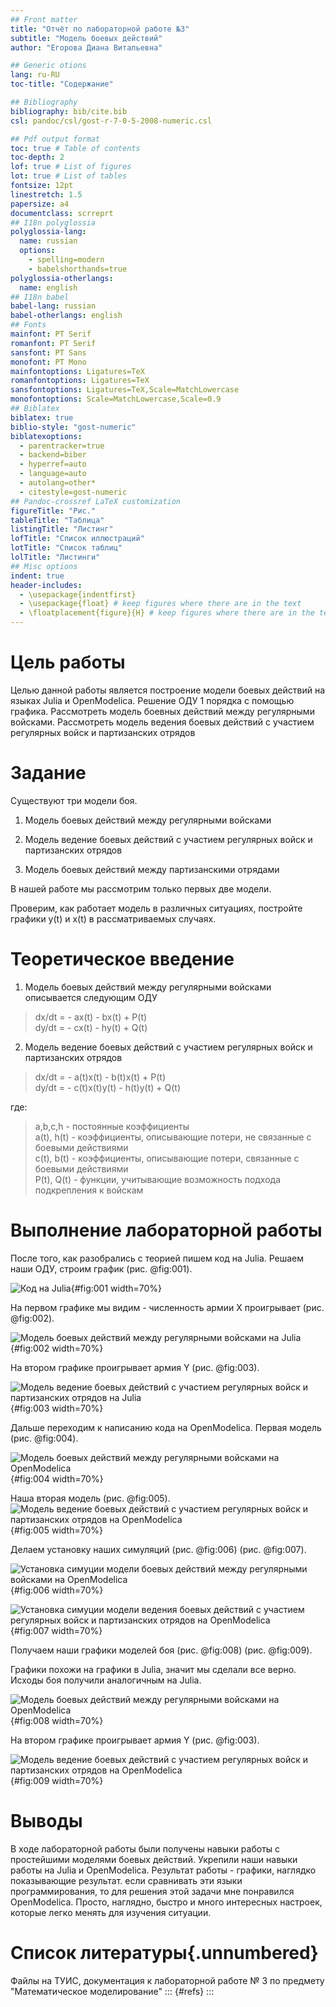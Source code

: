 ```yaml
---
## Front matter
title: "Отчёт по лабораторной работе №3"
subtitle: "Модель боевых действий"
author: "Егорова Диана Витальевна"

## Generic otions
lang: ru-RU
toc-title: "Содержание"

## Bibliography
bibliography: bib/cite.bib
csl: pandoc/csl/gost-r-7-0-5-2008-numeric.csl

## Pdf output format
toc: true # Table of contents
toc-depth: 2
lof: true # List of figures
lot: true # List of tables
fontsize: 12pt
linestretch: 1.5
papersize: a4
documentclass: scrreprt
## I18n polyglossia
polyglossia-lang:
  name: russian
  options:
	- spelling=modern
	- babelshorthands=true
polyglossia-otherlangs:
  name: english
## I18n babel
babel-lang: russian
babel-otherlangs: english
## Fonts
mainfont: PT Serif
romanfont: PT Serif
sansfont: PT Sans
monofont: PT Mono
mainfontoptions: Ligatures=TeX
romanfontoptions: Ligatures=TeX
sansfontoptions: Ligatures=TeX,Scale=MatchLowercase
monofontoptions: Scale=MatchLowercase,Scale=0.9
## Biblatex
biblatex: true
biblio-style: "gost-numeric"
biblatexoptions:
  - parentracker=true
  - backend=biber
  - hyperref=auto
  - language=auto
  - autolang=other*
  - citestyle=gost-numeric
## Pandoc-crossref LaTeX customization
figureTitle: "Рис."
tableTitle: "Таблица"
listingTitle: "Листинг"
lofTitle: "Список иллюстраций"
lotTitle: "Список таблиц"
lolTitle: "Листинги"
## Misc options
indent: true
header-includes:
  - \usepackage{indentfirst}
  - \usepackage{float} # keep figures where there are in the text
  - \floatplacement{figure}{H} # keep figures where there are in the text
---
```


# Цель работы

Целью данной работы является построение модели боевых действий на языках Julia и OpenModelica. Решение ОДУ 1 порядка с помощью графика. Рассмотреть модель боевных действий между регулярными войсками. Рассмотреть модель ведения боевых действий с участием регулярных войск и партизанских отрядов

# Задание

Существуют три модели боя.

1. Модель боевых действий между регулярными войсками

2. Модель ведение боевых действий с участием регулярных войск и
партизанских отрядов

3. Модель боевых действий между партизанскими отрядами

В нашей работе мы рассмотрим только первых две модели.

Проверим, как работает модель в различных ситуациях, постройте графики y(t) и x(t) в рассматриваемых случаях.

# Теоретическое введение

1. Модель боевых действий между регулярными войсками описывается следующим ОДУ

>dx/dt = - ax(t) - bx(t) + P(t)  
>dy/dt = - cx(t) - hy(t) + Q(t)  

2. Модель ведение боевых действий с участием регулярных войск и
партизанских отрядов

>dx/dt = - a(t)x(t) - b(t)x(t) + P(t)  
>dy/dt = - c(t)x(t)y(t) - h(t)y(t) + Q(t)  

где: 
>a,b,c,h - постоянные коэффициенты  
>a(t), h(t) - коэффициенты, описывающие потери, не связанные с боевыми действиями  
>c(t), b(t) - коэффициенты, описывающие потери, связанные с боевыми действиями  
>P(t), Q(t) - функции, учитывающие возможность подхода подкрепления к войскам  

# Выполнение лабораторной работы

После того, как разобрались с теорией пишем код на Julia. Решаем наши ОДУ, строим график (рис. @fig:001).

![Код на Julia](image/1.jpg){#fig:001 width=70%}

На первом графике мы видим - численность армии X проигрывает (рис. @fig:002).

![Модель боевых действий между регулярными войсками на Julia](image/2.jpg){#fig:002 width=70%}

На втором графике проигрывает армия Y (рис. @fig:003).

![Модель ведение боевых действий с участием регулярных войск и
партизанских отрядов на Julia](image/3.jpg){#fig:003 width=70%}

Дальше переходим к написанию кода на OpenModelica. Первая модель (рис. @fig:004).

![Модель боевых действий между регулярными войсками на OpenModelica](image/4.jpg){#fig:004 width=70%}

Наша вторая модель (рис. @fig:005).
![Модель ведение боевых действий с участием регулярных войск и
партизанских отрядов на OpenModelica](image/5.jpg){#fig:005 width=70%}

Делаем установку наших симуляций (рис. @fig:006) (рис. @fig:007).

![Установка симуции модели боевых действий между регулярными войсками на OpenModelica](image/6.jpg){#fig:006 width=70%}

![Установка симуции модели ведения боевых действий с участием регулярных войск и
партизанских отрядов на OpenModelica](image/7.jpg){#fig:007 width=70%}

Получаем наши графики моделей боя (рис. @fig:008) (рис. @fig:009).

Графики похожи на графики в Julia, значит мы сделали все верно. Исходы боя получили аналогичным на Julia.

![Модель боевых действий между регулярными войсками на OpenModelica](image/8.jpg){#fig:008 width=70%}

На втором графике проигрывает армия Y (рис. @fig:003).

![Модель ведение боевых действий с участием регулярных войск и
партизанских отрядов на OpenModelica](image/9.jpg){#fig:009 width=70%}

# Выводы

В ходе лабораторной работы были получены навыки работы с простейшими моделями боевых действий. Укрепили наши навыки работы на Julia и OpenModelica. Результат работы - графики, наглядко показывающие результат. если сравнивать эти языки программирования, то для решения этой задачи мне понравился OpenModelica. Просто, наглядно, быстро и много интересных настроек, которые легко менять для изучения ситуации.


# Список литературы{.unnumbered}

Файлы на ТУИС, документация к лабораторной работе № 3 по предмету "Математическое моделирование"
::: {#refs}
:::
